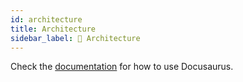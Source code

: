 ```yaml
---
id: architecture
title: Architecture
sidebar_label: 🔩 Architecture
---
```


Check the [documentation](https://docusaurus.io) for how to use Docusaurus.